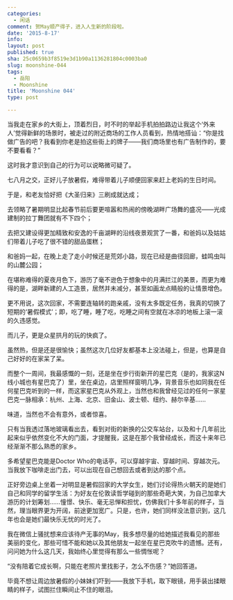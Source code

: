 ```yaml
---
categories:
  - 闲话
comment: 贺May顺产得子，进入人生新的阶段啦。
date: '2015-8-17'
info: 
layout: post
published: true
sha: 25c0659b3f8519e3d1b90a1136281804c0003ba0
slug: moonshine-044
tags:
  - 岳阳
  - Moonshine
title: 'Moonshine 044'
type: post

---
```

当我走在家乡的大街上，顶着烈日，时不时的举起手机拍拍路边让我这个‘外来人’觉得新鲜的场景时，被走过的附近商场的工作人员看到，热情地搭讪：“你是找做广告的吧？我看到你老是拍这些街上的牌子——我们商场里也有广告制作的，要不要看看？”

这时我才意识到自己的行为可以说略微可疑了。

七八月之交，正好儿子放暑假，难得带着儿子顺便回家来赶上老妈的生日时间。

于是，和老友恰好把《大圣归来》三刷成就达成；

去领略了暑期明显比起春节前后要更喧嚣和热闹的傍晚湖畔广场舞的盛况——光成建制的拉丁舞团就有不下四个；

去把又建设得更加精致和安逸的千亩湖畔的沿线夜景观赏了一番，和爸妈以及姑姑们带着儿子吃了很不错的甜品蛋糕；

和爸妈一起，在晚上走了走小时候还是荒郊小路，现在已经是曲径回廊，蛙鸣虫叫的山麓公园；

在堪称难得的夏夜月色下，游历了毫不逊色于想象中的月满拦江的美景，而更为难得的是，湖畔新建的人工造景，居然并未减分，甚至如画龙点睛般的让情景增色。

更不用说，这次回家，不需要连轴转的跑亲戚，没有太多既定任务，我真的切换了短期的‘暑假模式’；即，吃了睡，睡了吃，吃睡之间有空就在冰凉的地板上滚一滚的久违感觉。

而儿子，更是众星拱月的玩的快疯了。

虽然热，但是还是很愉快；虽然这次几位好友都基本上没法碰上，但是，也算是自己好好的在家呆了呆。

而整个一周间，我最感慨的一刻，还是坐在步行街新开的星巴克（是的，我家这N线小城也有星巴克了）里，坐在桌边，店里照样窗明几净，背景音乐也如同我在任何星巴克听到的一样，而这家星巴克从外观上，当然也和我曾经见过的任何一家星巴克一脉相承：杭州、上海、北京、旧金山、波士顿、纽约、赫尔辛基……

味道，当然也不会有意外，或者惊喜。

只有当我透过落地玻璃看出去，看到对街的新换的公交车站台，以及和十几年前比起来似乎依然变化不大的门面，才提醒我，这是在那个我曾经成长，而这十来年已经渐渐不那么熟悉的家乡。

多希望星巴克能是Doctor Who的电话亭，可以穿越宇宙、穿越时间、穿越次元。当我放下咖啡走出门去，可以出现在自己想回去或者到达的那个点。

正好旁边桌上坐着一对明显是暑假回家的大学女生，她们讨论得热火朝天的是她们自己和同学的留学生活：为好友在伦敦读哲学碰到的那些奇葩大笑，为自己加拿大游历的计划筹划……憧憬、快乐、毫无忌惮和担忧，仿佛我们十多年前的样子，当然，理当眼界更为开阔，前途更加宽广。只是，也许，她们同样没法意识到，这几年也会是她们最快乐无忧的时光了。

我在微信上骚扰想来应该待产无事的May，我多想尽量的给她描述我看见的那些美丽的变化，那些可惜不能和她以及其他朋友一起坐在星巴克吹牛的遗憾。还有，问问她为什么这几天，我始终心里觉得有那么一些惆怅呢？

“没有陪着它成长啊，只能在老照片里找影子，怎么不伤感？”她回答道。

毕竟不想让周边放暑假的小妹妹们吓到——我放下手机，取下眼镜，用手装出揉眼睛的样子，试图拦住瞬间止不住的眼泪。





